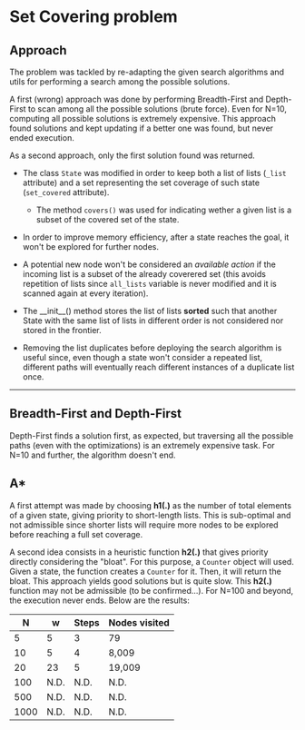# Set Covering problem    

## Approach
The problem was tackled by re-adapting the given search algorithms and utils for performing a search among the possible solutions.

A first (wrong) approach was done by performing Breadth-First and Depth-First to scan among all the possible solutions (brute force). Even for N=10, computing all possible solutions is extremely expensive. This approach found solutions and kept updating if a better one was found, but never ended execution.

As a second approach, only the first solution found was returned.

- The class `State` was modified in order to keep both a list of lists (`_list` attribute) and a set representing the set coverage of such state (`set_covered` attribute). 
    - The method `covers()` was used for indicating wether a given list is a subset of the covered set of the state. 

- In order to improve memory efficiency, after a state reaches the goal, it won't be explored for further nodes. 
- A potential new node won't be considered an *available action* if the incoming list is a subset of the already coverered set (this avoids repetition of lists since `all_lists` variable is never modified and it is scanned again at every iteration). 

- The \_\_init\_\_() method stores the list of lists **sorted** such that another State with the same list of lists in different order is not considered nor stored in the frontier.
- Removing the list duplicates before deploying the search algorithm is useful since, even though a state won't consider a repeated list, different paths will eventually reach different instances of a duplicate list once.
***
## Breadth-First and Depth-First
Depth-First finds a solution first, as expected, but traversing all the possible paths (even with the optimizations) is an extremely expensive task. For N=10 and further, the algorithm doesn't end.

## A*
A first attempt was made by choosing **h1(.)** as the number of total elements of a given state, giving priority to short-length lists. This is sub-optimal and not admissible since shorter lists will require more nodes to be explored before reaching a full set coverage.

A second idea consists in a heuristic function **h2(.)** that gives priority directly considering the "bloat". For this purpose, a `Counter` object will used. Given a state, the function creates a `Counter` for it. Then, it will return the bloat. This approach yields good solutions but is quite slow. This **h2(.)** function may not be admissible (to be confirmed...). For N=100 and beyond, the execution never ends. Below are the results:

|**N**|**w**|**Steps**|**Nodes visited**|
|---|---|---|---|
| 5 | 5 | 3 | 79 
| 10 | 5 | 4 | 8,009 
| 20 | 23 | 5 | 19,009
| 100 | N.D. | N.D. | N.D. |
| 500 | N.D. | N.D. | N.D. |
| 1000 | N.D. | N.D. | N.D. |